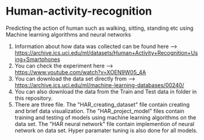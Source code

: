 # Human-activity-recognition
Predicting the action of human such as walking, sitting, standing etc using Machine learning algorithms and neural networks

1. Information about how data was collected can be found here --> https://archive.ics.uci.edu/ml/datasets/Human+Activity+Recognition+Using+Smartphones
2. You can check the experiment here --> https://www.youtube.com/watch?v=XOEN9W05_4A
3. You can download the data set directly from --> https://archive.ics.uci.edu/ml/machine-learning-databases/00240/ 
4. You can also download the data from the Train and Test data in folder in this repository.
5. There are three file. The "HAR_creating_dataset" file contain creating and brief data visualization. The "HAR_project_model" files contain training and testing of models using machine learning algorithms on the data set. The "HAR neural network" file contain implemention of neural network on data set. Hyper paramater tuning is also done for all models.
